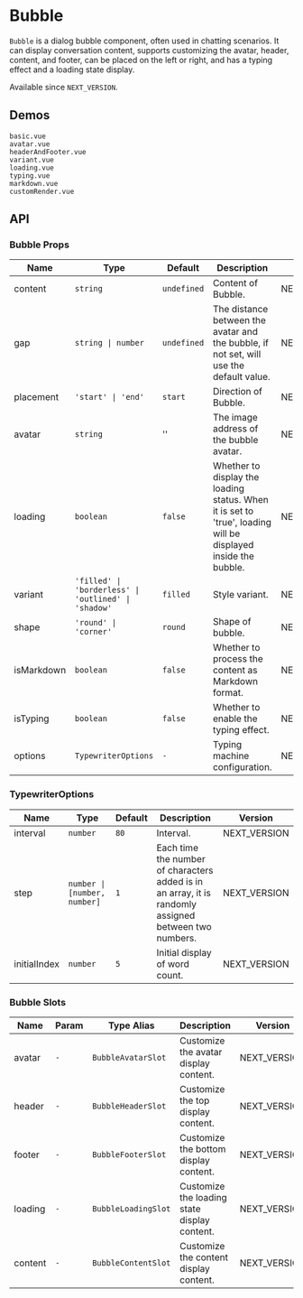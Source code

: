 # Bubble

`Bubble` is a dialog bubble component, often used in chatting scenarios. It can display conversation content, supports customizing the avatar, header, content, and footer, can be placed on the left or right, and has a typing effect and a loading state display.

Available since `NEXT_VERSION`.

## Demos

```demo
basic.vue
avatar.vue
headerAndFooter.vue
variant.vue
loading.vue
typing.vue
markdown.vue
customRender.vue
```

## API

### Bubble Props

| Name | Type | Default | Description | Version |
| --- | --- | --- | --- | --- |
| content | `string` | `undefined` | Content of Bubble. | NEXT_VERSION |
| gap | `string \| number` | `undefined` | The distance between the avatar and the bubble, if not set, will use the default value. | NEXT_VERSION |
| placement | `'start' \| 'end'` | `start` | Direction of Bubble. | NEXT_VERSION |
| avatar | `string` | '' | The image address of the bubble avatar. | NEXT_VERSION |
| loading | `boolean` | `false` | Whether to display the loading status. When it is set to 'true', loading will be displayed inside the bubble. | NEXT_VERSION |
| variant | `'filled' \| 'borderless' \| 'outlined' \| 'shadow'` | `filled` | Style variant. | NEXT_VERSION |
| shape | `'round' \| 'corner'` | `round` | Shape of bubble. | NEXT_VERSION |
| isMarkdown | `boolean` | `false` | Whether to process the content as Markdown format. | NEXT_VERSION |
| isTyping | `boolean` | `false` | Whether to enable the typing effect. | NEXT_VERSION |
| options | `TypewriterOptions` | `-` | Typing machine configuration. | NEXT_VERSION |

### TypewriterOptions

| Name | Type | Default | Description | Version |
| --- | --- | --- | --- | --- |
| interval | `number` | `80` | Interval. | NEXT_VERSION |
| step | `number \| [number, number]` | `1` | Each time the number of characters added is in an array, it is randomly assigned between two numbers. | NEXT_VERSION |
| initialIndex | `number` | `5` | Initial display of word count. | NEXT_VERSION |

### Bubble Slots

| Name | Param | Type Alias | Description | Version |
| --- | --- | --- | --- | --- |
| avatar | `-` | `BubbleAvatarSlot` | Customize the avatar display content. | NEXT_VERSION |
| header | `-` | `BubbleHeaderSlot` | Customize the top display content. | NEXT_VERSION |
| footer | `-` | `BubbleFooterSlot` | Customize the bottom display content. | NEXT_VERSION |
| loading | `-` | `BubbleLoadingSlot` | Customize the loading state display content. | NEXT_VERSION |
| content | `-` | `BubbleContentSlot` | Customize the content display content. | NEXT_VERSION |
